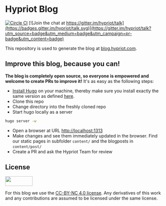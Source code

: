 Hypriot Blog
==================

[![Circle CI](https://circleci.com/gh/hypriot/blog.svg?style=svg)](https://circleci.com/gh/hypriot/blog)
[![Join the chat at https://gitter.im/hypriot/talk](https://badges.gitter.im/hypriot/talk.svg)](https://gitter.im/hypriot/talk?utm_source=badge&utm_medium=badge&utm_campaign=pr-badge&utm_content=badge)

This repository is used to generate the blog at [blog.hypriot.com](http://blog.hypriot.com).

Improve this blog, because you can!
------------------------
**The blog is completely open source, so everyone is empowered and welcome to create PRs to improve it!** It's as easy as the following steps:

- [Install Hugo](https://gohugo.io/overview/installing/) on your machine, thereby make sure you install exactly the same version as defined [here](https://github.com/hypriot/blog/blob/master/ci-install-hugo.sh#L2).
- Clone this repo
- Change directory into the freshly cloned repo 
- Start hugo locally as a server

```bash
hugo server -w
```
- Open a browser at URL [http://localhost:1313](http://localhost:1313)
- Make changes and see them immediately updated in the browser. Find our static pages in subfolder `content/` and the blogposts in `content/post/`
- Create a PR and ask the Hypriot Team for review


License
--------
<img src="http://www.creativecommons.ch/wp-content/uploads/2014/03/by-nc1.png" width="88" height="31" />

For this blog we use the [CC-BY-NC 4.0 license](http://creativecommons.org/licenses/by-nc/4.0/).
Any derivatives of this work and any contributions are assumed to be licensed under the same license.
